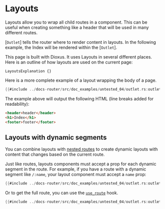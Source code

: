 # Layouts

Layouts allow you to wrap all child routes in a component. This can be useful when creating something like a header that will be used in many different routes.

[`Outlet`] tells the router where to render content in layouts. In the following example,
the Index will be rendered within the [`Outlet`].

This page is built with Dioxus. It uses Layouts in several different places. Here is an outline of how layouts are used on the current page:

```inject-dioxus
LayoutsExplanation {}
```

Here is a more complete example of a layout wrapping the body of a page.

```rust
{{#include ../docs-router/src/doc_examples/untested_04/outlet.rs:outlet}}
```

The example above will output the following HTML (line breaks added for
readability):

```html
<header>header</header>
<h1>Index</h1>
<footer>footer</footer>
```

## Layouts with dynamic segments

You can combine layouts with [nested routes](./routes/nested.md) to create dynamic layouts with content that changes based on the current route.

Just like routes, layouts components must accept a prop for each dynamic segment in the route. For example, if you have a route with a dynamic segment like `/:name`, your layout component must accept a `name` prop:

```rust
{{#include ../docs-router/src/doc_examples/untested_04/outlet.rs:outlet_with_params}}
```

Or to get the full route, you can use the [`use_route`](https://docs.rs/dioxus-router/latest/dioxus_router/hooks/fn.use_route.html) hook.

```rust
{{#include ../docs-router/src/doc_examples/untested_04/outlet.rs:outlet_route}}
```
